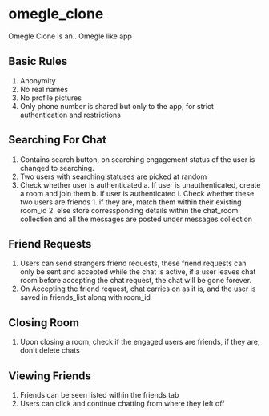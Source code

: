 # omegle_clone
Omegle Clone is an.. Omegle like app

## Basic Rules
1. Anonymity
2. No real names
3. No profile pictures
4. Only phone number is shared but only to the app, for strict authentication and restrictions

## Searching For Chat
1. Contains search button, on searching engagement status of the user is changed to searching.
2. Two users with searching statuses are picked at random
3. Check whether user is authenticated
    a. If user is unauthenticated, create a room and join them
    b. if user is authenticated
        i. Check whether these two users are friends
            1. if they are, match them within their existing room_id
            2. else store corressponding details within the chat_room collection and all the messages are posted under messages collection

## Friend Requests
1. Users can send strangers friend requests, these friend requests can only be sent and accepted while the chat is active, if a user leaves chat room before accepting the chat request, the chat will be gone forever.
2. On Accepting the friend request, chat carries on as it is, and the user is saved in friends_list along with room_id

## Closing Room
1. Upon closing a room, check if the engaged users are friends, if they are, don't delete chats

## Viewing Friends
1. Friends can be seen listed within the friends tab
2. Users can click and continue chatting from where they left off